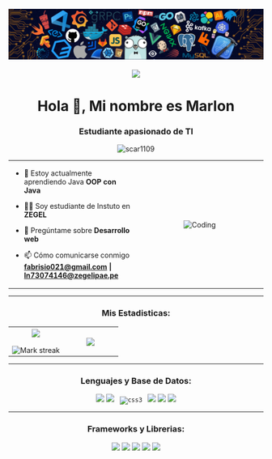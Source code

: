 <p align="center"><img src="https://raw.githubusercontent.com/KevinPatel04/KevinPatel04/master/header.png"></p>
<p align="center"><picture align="center"><img align="center" src = "https://github.com/7oSkaaa/7oSkaaa/blob/main/Images/about_me.gif?raw=true" width = 50px></picture></p>
<h1 align="center">Hola 👋, Mi nombre es Marlon</h1>
<h3 align="center">Estudiante apasionado de TI</h3>
<p align="center"> <img src="https://komarev.com/ghpvc/?username=scar1109&label=Profile%20views&color=0e75b6&style=flat" alt="scar1109" /> </p>

<table align="center">
<tr border="none">
<td width="50%" align="left">
  
- 🌱 Estoy actualmente aprendiendo Java **OOP con Java**

- 🧑‍🎓 Soy estudiante de Instuto en  **ZEGEL**

- 💬 Pregúntame sobre **Desarrollo web**

- 📫 Cómo comunicarse conmigo **fabrisio021@gmail.com | ln73074146@zegelipae.pe**

</td>
<td width="50%" align="center">
  <img align="center" alt="Coding" width="450" src="https://repository-images.githubusercontent.com/588181932/e36ec678-7984-4cdd-8e4c-a3932772ff8e">
  </td>
</tr>
</table>

---

<h3 align="center">Mis Estadisticas:</h3>
<p align="center">
<table align="center">
<tr border="none">
<td width="50%" align="center">
  <img  align="center"  src="https://github-readme-stats.vercel.app/api?username=marlon12796&theme=dark&show_icons=true&count_private=true" />
  <br></br>
  <img  title="🔥 Get streak stats for your profile at git.io/streak-stats" alt="Mark streak" src="https://github-readme-streak-stats.herokuapp.com/?user=Scar1109&theme=dark&hide_border=false" /> 
</td>
<td width="50%" align="center">

  <img  align="center"  src="https://github-readme-stats.anuraghazra1.vercel.app/api/top-langs/?username=marlon12796&theme=dark&hide_border=false&no-bg=true&no-frame=true&langs_count=10"/>
  
  </td>
</tr>
</table>

---


<h3 align="center">Lenguajes y Base de Datos:</h3>
<p align="center"> 
<code><img width="120px"  src="https://www.vectorlogo.zone/logos/nodejs/nodejs-ar21.svg"></code>
<code><img width="120px"  src="https://www.vectorlogo.zone/logos/mysql/mysql-ar21.svg"></code>
<code> <img width="96px"  src="https://play-lh.googleusercontent.com/TxjQBGYHvMJsBX5dCvxQ4R-_4N-XrVhW6-p7D7TXanXKZMD8L-UkeMBWO1dtubGVNqU" alt="css3"/> </code>
<code><img width="120px"  src="https://www.vectorlogo.zone/logos/postgresql/postgresql-ar21.svg"></code>
<code><img width="120px"   src="https://www.vectorlogo.zone/logos/redis/redis-ar21.svg"></code>
<code><img width="120px"   src="https://img-b.udemycdn.com/course/750x422/3613504_e0e9_5.jpg"></code>
</p>

<hr/>
<h3 align="center">Frameworks y Librerias: </h3>
<div align="center"><code><img width="120px"  src="https://www.vectorlogo.zone/logos/expressjs/expressjs-ar21.svg"></code>
<code><img width="120px"  src="https://media.dev.to/cdn-cgi/image/width=360,height=360,fit=cover,format=auto/https%3A%2F%2Fdev-to-uploads.s3.amazonaws.com%2Fi%2F2956khrz01339gucwmp3.png"></code>
<code><img width="120px" src="https://sigdeletras.com/images/blog/202004_react_leaflet/react.png"></code>
<code><img width="200px"  src="https://encrypted-tbn0.gstatic.com/images?q=tbn:ANd9GcRzZFhBvVbHtl0GgVlX1WKQHd4Vit93OSMz-CfLfTUhqMwagevwpvUVPVOq_md16kJwPdM&usqp=CAU"></code>
<code><img width="150px"  src="https://vabadus.es/images/cache/imagen_nodo/images/articulos/64b524021adc5990918944.png"></code>
</div>
</p>

